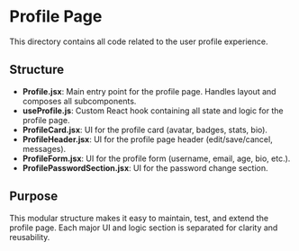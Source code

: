 # Profile Page

This directory contains all code related to the user profile experience.

## Structure

- **Profile.jsx**: Main entry point for the profile page. Handles layout and composes all subcomponents.
- **useProfile.js**: Custom React hook containing all state and logic for the profile page.
- **ProfileCard.jsx**: UI for the profile card (avatar, badges, stats, bio).
- **ProfileHeader.jsx**: UI for the profile page header (edit/save/cancel, messages).
- **ProfileForm.jsx**: UI for the profile form (username, email, age, bio, etc.).
- **ProfilePasswordSection.jsx**: UI for the password change section.

## Purpose

This modular structure makes it easy to maintain, test, and extend the profile page. Each major UI and logic section is separated for clarity and reusability.
